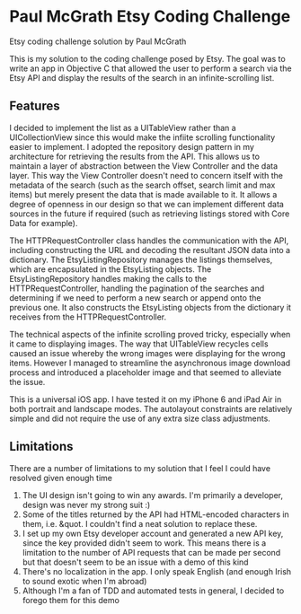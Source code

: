 # Paul McGrath Etsy Coding Challenge
Etsy coding challenge solution by Paul McGrath

This is my solution to the coding challenge posed by Etsy. The goal was to write an app in Objective C that allowed the user to perform a search via the Etsy API and display the results of the search in an infinite-scrolling list.

## Features
I decided to implement the list as a UITableView rather than a UICollectionView since this would make the infiite scrolling functionality easier to implement. I adopted the repository design pattern in my architecture for retrieving the results from the API. This allows us to maintain a layer of abstraction between the View Controller and the data layer. This way the View Controller doesn't need to concern itself with the metadata of the search (such as the search offset, search limit and max items) but merely present the data that is made available to it. It allows a degree of openness in our design so that we can implement different data sources in the future if required (such as retrieving listings stored with Core Data for example).

The HTTPRequestController class handles the communication with the API, including constructing the URL and decoding the resultant JSON data into a dictionary. The EtsyListingRepository manages the listings themselves, which are encapsulated in the EtsyListing objects. The EtsyListingRepository handles making the calls to the HTTPRequestController, handling the pagination of the searches and determining if we need to perform a new search or append onto the previous one. It also constructs the EtsyListing objects from the dictionary it receives from the HTTPRequestController.

The technical aspects of the infinite scrolling proved tricky, especially when it came to displaying images. The way that UITableView recycles cells caused an issue whereby the wrong images were displaying for the wrong items. However I managed to streamline the asynchronous image download process and introduced a placeholder image and that seemed to alleviate the issue.

This is a universal iOS app. I have tested it on my iPhone 6 and iPad Air in both portrait and landscape modes. The autolayout constraints are relatively simple and did not require the use of any extra size class adjustments.

## Limitations
There are a number of limitations to my solution that I feel I could have resolved given enough time
1. The UI design isn't going to win any awards. I'm primarily a developer, design was never my strong suit :)
1. Some of the titles returned by the API had HTML-encoded characters in them, i.e. &quot. I couldn't find a neat solution to replace these.
1. I set up my own Etsy developer account and generated a new API key, since the key provided didn't seem to work. This means there is a limitation to the number of API requests that can be made per second but that doesn't seem to be an issue with a demo of this kind
1. There's no localization in the app. I only speak English (and enough Irish to sound exotic when I'm abroad)
1. Although I'm a fan of TDD and automated tests in general, I decided to forego them for this demo

